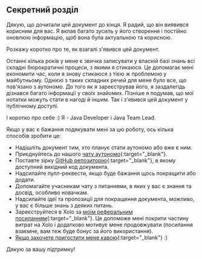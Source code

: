 ## Секретний розділ

Дякую, що дочитали цей документ до кінця. Я радий, що він виявився корисним для вас. Я вклав багато зусиль у його
створення і постійно оновлюю інформацію, щоб вона була актуальною та корисною.

Розкажу коротко про те, як взагалі з'явився цей документ.

Останні кілька років у мене є звичка записувати у власній базі знань всі складні бюрократичні процеси, з якими я
стикаюся. Це допомагає мені економити час, коли я знову стикаюся з тією ж проблемою у майбутньому. Однією з таких
складних речей для мене було все, що пов'язано з аутономо. До того як я зареєстрував його, я заздалегідь дізнався багато
інформації у своїх знайомих. Пізніше я подумав, що мої нотатки можуть стати в нагоді й іншим. Так і з'явився цей
документ у публічному доступі.

І коротко про себе :) Я - Java Developer і Java Team Lead.

Якщо у вас є бажання подякувати мені за цю роботу, ось кілька способів зробити це:

- Надішліть документ тим, хто планує стати аутономо або вже є ним.
- Приєднуйтесь до нашого [чату аутономо](https://bit.ly/it-autonomos-es){:target="_blank"}.
- Поставте зірку [GitHub репозиторію](https://bit.ly/it-autonomos-github){:target="_blank"}, в якому доступний вихідний
  код документа.
- Надсилайте пулл-реквести, якщо буде бажання щось покращити або додати.
- Допомагайте учасникам чату з питаннями, в яких у вас є знання та досвід, особливо новачкам.
- Надсилайте ідеї та пропозиції для покращення документа, можливо, у вас є більше знань з деяких питань.
- Зареєструйтеся в Xolo за [моїм реферальним посиланням](https://bit.ly/xolosignup){:target="_blank"}. Це допоможе мені
  покрити частину витрат на Xolo і додатково мотивує мене продовжувати (посилання взаємне, вам теж буде бонус за його
  використання).
- [Якщо захочете пригостити мене кавою](https://bit.ly/buy-coffee-v112263){:target="_blank"} :)

Дякую за вашу підтримку!
